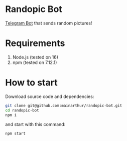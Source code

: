 # Randopic Bot

[Telegram Bot](https://t.me/RandopicBot) that sends random pictures!

# Requirements

1. Node.js (tested on 16)
2. npm (tested on 7.12.1)

# How to start

Download source code and dependencies:

```bash
git clone git@github.com:mainarthur/randopic-bot.git
cd randopic-bot
npm i
```

and start with this command:

```bash
npm start
```
